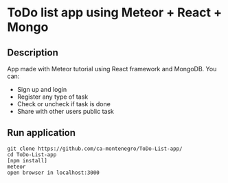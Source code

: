 # ToDo list app using Meteor + React + Mongo

## Description
App made with Meteor tutorial using React framework and MongoDB.
You can:
- Sign up and login
- Register any type of task
- Check or uncheck if task is done
- Share with other users public task

## Run application
```
git clone https://github.com/ca-montenegro/ToDo-List-app/
cd ToDo-List-app
[npm install]
meteor
open browser in localhost:3000
```
